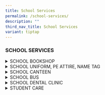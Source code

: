 ```yaml
---
title: School Services
permalink: /school-services/
description: ""
third_nav_title: School Services
variant: tiptap
---
```

<h3>SCHOOL SERVICES</h3>
<div data-type="detailGroup" class="isomer-accordion isomer-accordion-white">
<details class="isomer-details">
<summary>SCHOOL BOOKSHOP</summary>
<div data-type="detailsContent" class="isomer-details-content">
<ul>
<li>
<p><strong>Pacific Bookstores Pte Ltd </strong>
<br>Blk 73 Ayer Rajah Crescent
<br>#03-01/09 Ayer Rajah Industrial
<br>Estate S (139952)
<br>
<br>Bookshop hours:
<br>Mon – Thu : 8.30 am – 9.15 am; 2.00 pm – 3.30 pm
<br>Fri: 8.30 am – 9.15 am; 1.00 pm – 3.30 pm
<br>Tel/Fax : 64438605
<br>Students can purchase school uniform and PE attire from the school bookshop</p>
</li>
</ul>
</div>
</details>
<details class="isomer-details">
<summary>SCHOOL UNIFORM, PE ATTIRE, NAME TAG</summary>
<div data-type="detailsContent" class="isomer-details-content">
<ul>
<li>
<p><strong>Jeep Sing Fashion </strong>
<br>
<br>(Head Office / Factory)
<br>4012 Ang Mo Kio Ave 10
<br>#01-09 Techplace 1
<br>Singapore 569628
<br>Tel : 6456 3198
<br>
<br><u>Operating Hours at Jeep Sing Fashion Head Office / Factory:</u>
<br>Mon - Fri: 10am to 6pm
<br>Lunch break and Sanitising of Store: 1pm to 2pm
<br>Sat: 10am to 2pm
<br>Closed on Sunday and Public Holidays</p>
</li>
</ul>
</div>
</details>
<details class="isomer-details">
<summary>SCHOOL CANTEEN</summary>
<div data-type="detailsContent" class="isomer-details-content">
<ul>
<li>
<p>Canteen Hours:
<br>Mon – Fri : 7.00am – 3.00pm</p>
</li>
</ul>
</div>
</details>
<details class="isomer-details">
<summary>SCHOOL BUS</summary>
<div data-type="detailsContent" class="isomer-details-content">
<ul>
<li>
<p><strong>With effect from 01 January 2025</strong>
<br><u>Steadfast Transport Service</u> 
<br>For any enquiries on School Bus transport matters, please contact them
at:
<br>Office: 64450514
<br>Hp: 93874020
<br>Email: <a href="mailto:steadfastbus@gmail.com" rel="noopener noreferrer nofollow" target="_blank">steadfastbus@gmail.com</a>
</p>
<p></p>
<p><a href="/files/request%20for%20school%20bus%20services%202024.pdf" rel="noopener noreferrer nofollow" target="_blank">Request for school bus services 2024 form</a>
</p>
<p></p>
<p></p>
<div class="isomer-image-wrapper">
<img style="width: 80%;" height="auto" width="100%" alt="" src="/images/Bus_pricing.png">
</div>
<p></p>
</li>
</ul>
</div>
</details>
<details class="isomer-details">
<summary>SCHOOL DENTAL CLINIC</summary>
<div data-type="detailsContent" class="isomer-details-content">
<ul>
<li>
<p>School Dental Clinic
<br>
<br>Opening hours:
<br>Mon – Thu: 8.00am – 5.30pm
<br>Fri – 8.00am – 5.00pm
<br>Lunch time : 12.30pm – 1.30pm
<br>
<br>
<br>Tel/Fax: 64435067</p>
</li>
</ul>
</div>
</details>
<details class="isomer-details">
<summary>STUDENT CARE</summary>
<div data-type="detailsContent" class="isomer-details-content">
<ul>
<li>
<p>Big Heart Student Care
<br>
<br>Operating Hours:
<br>Mon – Fri: 10 am – 7 pm
<br>
<br>Contact number: 8189 2305</p>
<p>Email Address:</p>
<p><a href="mailto: yuneng@shgstudentcarecentre.com.sg" rel="noopener noreferrer nofollow" target="_blank">yuneng@shgstudentcarecentre.com.sg</a>
</p>
<p></p>
<div class="iframe-wrapper">
<iframe height="315" width="560" allowfullscreen="true" frameborder="0" src="https://www.youtube.com/embed/vQKoE2luc20?si=dvl3hNVg60flXPoP"></iframe>
</div>
<p></p>
<div class="isomer-image-wrapper">
<img style="width: 100%" height="auto" width="100%" alt="" src="/images/YN_SCC_Info_Page.png">
</div>
<p></p>
</li>
</ul>
<p></p>
<div class="isomer-image-wrapper">
<img style="width: 100%" height="auto" width="100%" alt="" src="/images/Big_Heart_Linktree_QR_Code.png">
</div>
<p></p>
</div>
</details>
</div>
<p></p>
<p></p>
<p>
<br>
<br>
</p>
<p></p>
<p></p>
<p></p>
<p>
<br>
</p>
<p></p>
<p></p>
<p></p>